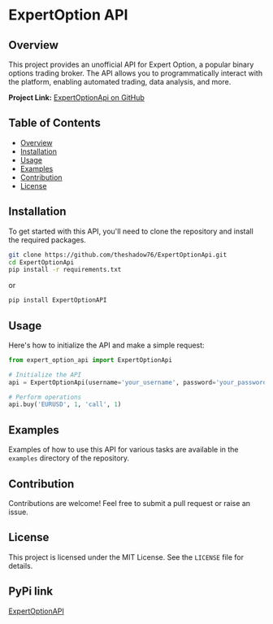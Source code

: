 # ExpertOption API

## Overview

This project provides an unofficial API for Expert Option, a popular binary options trading broker. The API allows you to programmatically interact with the platform, enabling automated trading, data analysis, and more.

**Project Link:** [ExpertOptionApi on GitHub](https://github.com/theshadow76/ExpertOptionApi)

## Table of Contents

- [Overview](#overview)
- [Installation](#installation)
- [Usage](#usage)
- [Examples](#examples)
- [Contribution](#contribution)
- [License](#license)

## Installation

To get started with this API, you'll need to clone the repository and install the required packages.

```bash
git clone https://github.com/theshadow76/ExpertOptionApi.git
cd ExpertOptionApi
pip install -r requirements.txt
```
or 
```bash
pip install ExpertOptionAPI
```

## Usage

Here's how to initialize the API and make a simple request:

```python
from expert_option_api import ExpertOptionApi

# Initialize the API
api = ExpertOptionApi(username='your_username', password='your_password')

# Perform operations
api.buy('EURUSD', 1, 'call', 1)
```

## Examples

Examples of how to use this API for various tasks are available in the `examples` directory of the repository.

## Contribution

Contributions are welcome! Feel free to submit a pull request or raise an issue.

## License

This project is licensed under the MIT License. See the `LICENSE` file for details.

## PyPi link
[ExpertOptionAPI](https://pypi.org/project/ExpertOptionAPI/)
